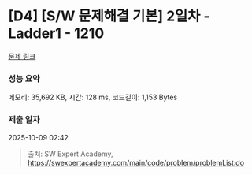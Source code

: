 # [D4] [S/W 문제해결 기본] 2일차 - Ladder1 - 1210 

[문제 링크](https://swexpertacademy.com/main/code/problem/problemDetail.do?contestProbId=AV14ABYKADACFAYh) 

### 성능 요약

메모리: 35,692 KB, 시간: 128 ms, 코드길이: 1,153 Bytes

### 제출 일자

2025-10-09 02:42



> 출처: SW Expert Academy, https://swexpertacademy.com/main/code/problem/problemList.do